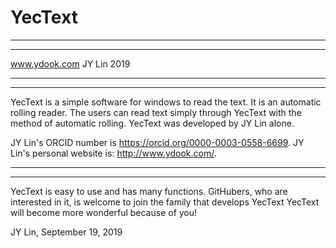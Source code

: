 # YecText

*************************************
*************************************
www.ydook.com    JY Lin   2019
*************************************
*************************************

YecText is a simple software for windows to read the text. It is an automatic rolling reader. The users can read text simply through YecText with the method of  automatic rolling.
YecText was developed by JY Lin alone. 

JY Lin's ORCID number is https://orcid.org/0000-0003-0558-6699.
JY Lin's personal website is:  http://www.ydook.com/.


*************************************************************************************************************************************************************************************
*************************************************************************************************************************************************************************************

YecText is easy to use and has many functions. GitHubers, who are interested in it, is welcome to join the family that develops YecText 
YecText will become more wonderful because of you!


JY Lin, September 19, 2019
